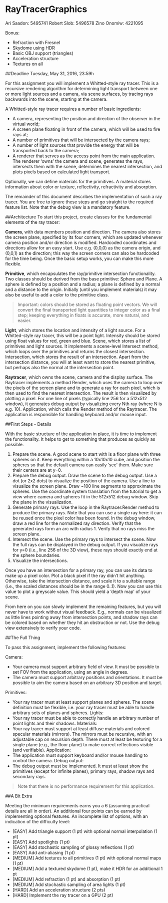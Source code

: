 # RayTracerGraphics
Ari Saadon: 5495741
Robert Slob: 5496578 
Zino Onomiw: 4221095

Bonus:
* Refraction with Fresnel
* Skydome using HDR
* Basic OBJ support (triangles)
* Acceleration structure
* Textures on all

##Deadline Tuesday, May 31, 2016, 23:59h

For this assignment you will implement a Whitted-style ray tracer. This is a
recursive rendering algorithm for determining light transport between one or
more light sources and a camera, via scene surfaces, by tracing rays backwards
into the scene, starting at the camera.

A Whitted-style ray tracer requires a number of basic ingredients:
* A camera, representing the position and direction of the observer in the virtual world;
* A screen plane floating in front of the camera, which will be used to fire rays at;
* A number of primitives that will be intersected by the camera rays;
* A number of light sources that provide the energy that will be transported back to the
camera;
* A renderer that serves as the access point from the main application. The renderer
‘owns’ the camera and scene, generates the rays, intersects them with the scene,
determines the nearest intersection, and plots pixels based on calculated light
transport.

Optionally, we can define materials for the primitives. A material stores information about color
or texture, reflectivity, refractivity and absorption.

The remainder of this document describes the implementation of such a ray tracer. You are free
to ignore these steps and go straight to the required feature list. Note that the debug view is a
mandatory feature.

##Architecture
To start this project, create classes for the fundamental elements of the ray tracer:

**Camera**, with data members position and direction. The camera also stores the screen plane,
specified by its four corners, which are updated whenever camera position and/or direction is
modified. Hardcoded coordinates and directions allow for an easy start. Use e.g. (0,0,0) as the
camera origin, and (0,0,1) as the direction; this way the screen corners can also be hardcoded
for the time being. Once the basic setup works, you can make this more flexible.

**Primitive**, which encapsulates the ray/primitive intersection functionality. Two classes should
be derived from the base primitive: Sphere and Plane. A sphere is defined by a position and a
radius; a plane is defined by a normal and a distance to the origin. Initially (until you implement
materials) it may also be useful to add a color to the primitive class.

>Important: colors should be stored as floating point vectors. We will convert the final
transported light quantities to integer color as a final step; keeping everything in floats is
accurate, more natural, and easier.

**Light**, which stores the location and intensity of a light source. For a Whitted-style ray tracer,
this will be a point light. Intensity should be stored using float values for red, green and blue.
Scene, which stores a list of primitives and light sources. It implements a scene-level Intersect
method, which loops over the primitives and returns the closest intersection.
Intersection, which stores the result of an intersection. Apart from the intersection distance,
you will at least want to store the nearest primitive, but perhaps also the normal at the
intersection point.

**Raytracer**, which owns the scene, camera and the display surface. The Raytracer implements a
method Render, which uses the camera to loop over the pixels of the screen plane and to
generate a ray for each pixel, which is then used to find the nearest intersection. The result is
then visualized by plotting a pixel. For one line of pixels (typically line 256 for a 512x512
window), it generates debug output by visualizing every Nth ray (where N is e.g. 10).
Application, which calls the Render method of the Raytracer. The application is responsible for
handling keyboard and/or mouse input.

##First Steps - Details

With the basic structure of the application in place, it is time to implement the functionality. It
helps to get to something that produces as quickly as possible.

1. Prepare the scene.
A good scene to start with is a floor plane with three spheres on it. Keep everything within a
10x10x10 cube, and position the spheres so that the default camera can easily ‘see’ them. Make
sure their centers are at y=0.
2. Prepare the debug output.
Draw the scene to the debug output. Use a dot (or 2x2 dots) to visualize
the position of the camera. Use a line to visualize the screen plane. Draw
~100 line segments to approximate the spheres. Use the coordinate system
translation from the tutorial to get a view where camera and spheres fit in
the 512x512 debug window. Skip the plane in the visualization.
3. Generate primary rays.
Use the loop in the Raytracer.Render method to produce the primary rays. Note that you can
use a single ray here: it can be reused once the pixel color has been found. In the debug window,
draw a red line for the normalized ray direction. Verify that the generated rays form an arc with
radius 1. Verify that no rays miss the screen plane.
4. Intersect the scene.
Use the primary rays to intersect the scene. Now the full rays can be displayed in the debug
output. If you visualize rays for y=0 (i.e., line 256 of the 3D view), these rays should exactly end
at the sphere boundaries.
5. Visualize the intersections.

Once you have an intersection for a primary ray, you can use its data to
make up a pixel color. Plot a black pixel if the ray didn’t hit anything.
Otherwise, take the intersection distance, and scale it to a suitable range
(i.e., the scaled distances should be in the range 0..1). Now you can use
this value to plot a greyscale value. This should yield a ‘depth map’ of
your scene.

From here on you can slowly implement the remaining features, but you will never have to work
without visual feedback. E.g., normals can be visualized as little lines pointing away from
intersection points, and shadow rays can be colored based on whether they hit an obstruction
or not. Use the debug view extensively to verify your code.

##The Full Thing

To pass this assignment, implement the following features:

Camera:
* Your camera must support arbitrary field of view. It must be possible to set FOV from
the application, using an angle in degrees.
* The camera must support arbitrary positions and orientations. It must be possible to
aim the camera based on an arbitrary 3D position and target.

Primitives:
* Your ray tracer must at least support planes and spheres. The scene definition must be
flexible, i.e. your ray tracer must be able to handle arbitrary sets of planes and spheres.
Lights:
* Your ray tracer must be able to correctly handle an arbitrary number of point lights and
their shadows.
Materials:
* Your ray tracer must support at least diffuse materials and colored specular materials
(mirrors). The mirrors must be recursive, with an adjustable cap on recursion depth.
There must at least be texturing for a single plane (e.g., the floor plane) to make correct
reflections visible (and verifiable).
Application:
* The application must support keyboard and/or mouse handling to control the camera.
Debug output:
* The debug output must be implemented. It must at least show the primitives (except
for infinite planes), primary rays, shadow rays and secondary rays.

>Note that there is no performance requirement for this application.

##A Bit Extra

Meeting the minimum requirements earns you a 6 (assuming practical details are all in order).
An additional four points can be earned by implementing optional features. An incomplete list
of options, with an indication of the difficulty level:
* [EASY] Add triangle support (1 pt) with optional normal interpolation (1 pt)
* [EASY] Add spotlights (1 pt)
* [EASY] Add stochastic sampling of glossy reflections (1 pt)
* [EASY] Add anti-aliasing (1 pt)
* [MEDIUM] Add textures to all primitives (1 pt) with optional normal maps (1 pt)
* [MEDIUM] Add a textured skydome (1 pt), make it HDR for an additional 1 pt
* [MEDIUM] Add refraction (1 pt) and absorption (1 pt)
* [MEDIUM] Add stochastic sampling of area lights (1 pt)
* [HARD] Add an acceleration structure (2 pts)
* [HARD] Implement the ray tracer on a GPU (2 pt)
